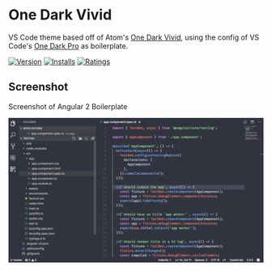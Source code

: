 # One Dark Vivid

VS Code theme based off of Atom's [One Dark Vivid](https://atom.io/themes/one-dark-vivid-syntax), using the config of VS Code's [One Dark Pro](https://marketplace.visualstudio.com/items?itemName=zhuangtongfa.Material-theme) as boilerplate.


[![Version](http://vsmarketplacebadge.apphb.com/version/kkozee.theme-one-dark-vivid.svg)](https://marketplace.visualstudio.com/items?itemName=kkozee.theme-one-dark-vivid) [![Installs](http://vsmarketplacebadge.apphb.com/installs/kkozee.theme-one-dark-vivid.svg)](https://marketplace.visualstudio.com/items?itemName=kkozee.theme-one-dark-vivid) [![Ratings](https://vsmarketplacebadge.apphb.com/rating/kkozee.theme-one-dark-vivid.svg)](https://marketplace.visualstudio.com/items?itemName=kkozee.theme-one-dark-vivid)

## Screenshot
Screenshot of Angular 2 Boilerplate

![One Dark Vivid Screenshot](https://github.com/kkozee/vscode-theme-one-dark-vivid/raw/master/ThemeScreenShot.png)
